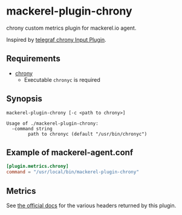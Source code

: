 # mackerel-plugin-chrony

chrony custom metrics plugin for mackerel.io agent.

Inspired by [telegraf chrony Input Plugin](https://github.com/influxdata/telegraf/tree/master/plugins/inputs/chrony).

## Requirements

- [chrony](https://chrony.tuxfamily.org/)
  - Executable `chronyc` is required

## Synopsis

```shell
mackerel-plugin-chrony [-c <path to chrony>]
```

```shell
Usage of ./mackerel-plugin-chrony:
  -command string
    	path to chronyc (default "/usr/bin/chronyc")
```


## Example of mackerel-agent.conf
```toml
[plugin.metrics.chrony]
command = "/usr/local/bin/mackerel-plugin-chrony"
```

## Metrics
See [the official docs](https://chrony.tuxfamily.org/doc/3.1/chronyc.html#_system_clock) for the various headers returned by this plugin.
